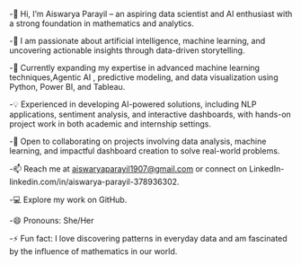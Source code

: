 -👋 Hi, I’m Aiswarya Parayil – an aspiring data scientist and AI enthusiast with a strong foundation in mathematics and analytics.

-👀 I am passionate about artificial intelligence, machine learning, and uncovering actionable insights through data-driven storytelling.

-🌱 Currently expanding my expertise in advanced machine learning techniques,Agentic AI , predictive modeling, and data visualization using Python, Power BI, and Tableau.

-💡 Experienced in developing AI-powered solutions, including NLP applications, sentiment analysis, and interactive dashboards, with hands-on project work in both academic and internship settings.

-🤝 Open to collaborating on projects involving data analysis, machine learning, and impactful dashboard creation to solve real-world problems.

-📫 Reach me at aiswaryaparayil1907@gmail.com or connect on LinkedIn- linkedin.com/in/aiswarya-parayil-378936302.

-💻 Explore my work on GitHub.

-😄 Pronouns: She/Her

-⚡ Fun fact: I love discovering patterns in everyday data and am fascinated by the influence of mathematics in our world.


